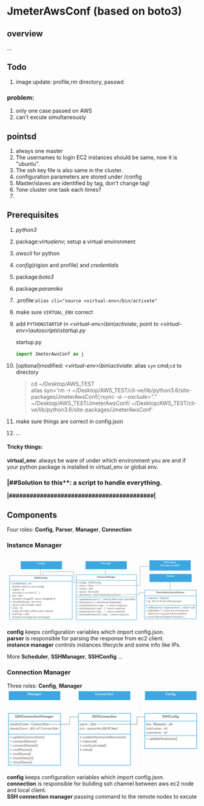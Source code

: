 # JmeterAwsConf (based on boto3)

## overview
...

## Todo
1. image update: profile,rm directory, passwd

### problem:
1. only one case passed on AWS
2. can't excute simultaneously 

## pointsd
1. always one master
3. The usernames to login EC2 instances should be same, now it is "ubuntu". 
4. The ssh key file is also same in the cluster.
5. configuration parameters are stored under /config
6. Master/slaves are identified by tag, don't change tag!
4. ?one cluster one task each times?
5. 

## Prerequisites

1. *python3*
2. package:*virtualenv*; setup a virtual environment
3. *awscli* for python
2. *config*(rigion and profile) and *credentials*
3. package:*boto3*
4. package:*paramiko*
5. .profile:`alias cli="source <virtual-env>/bin/activate"`
6. make sure `VIRTUAL_ENV` correct
7. add `PYTHONSTARTUP` in *\<virtual-env\>\bin\activiate*, point to *\<virtual-env\>\autoscripts\startup.py*  
 	
 	startup.py  
 	```python
 	import JmeterAwsConf as j
 	```
 	
6. [optional]modified: *\<virtual-env\>\bin\activiate*: alias `syn` cmd;`cd` to directory

	>cd ~/Desktop/AWS_TEST  
	>alias syn='rm -r ~/Desktop/AWS_TEST/cli-ve/lib/python3.6/site-packages/JmeterAwsConf/*;rsync -a --exclude=".*" ~/Desktop/AWS_TEST/JmeterAwsConf/ ~/Desktop/AWS_TEST/cli-ve/lib/python3.6/site-packages/JmeterAwsConf'
	
7. make sure things are correct in config.json
8. ...

#### Tricky things:
**virtual_env**: always be ware of under which environment you are and if your python package is installed in virtual_env or global env.

### |##Solution to this**: a script to handle everything.    

**|##########################################|** 

## Components

Four roles: **Config**, **Parser**, **Manager**, **Connection**

### Instance Manager
![](./InstMngr.png)

**config** keeps configuration variables which import config.json.  
**parser** is responsible for parsing the response from ec2 client.  
**instance manager** controls instances lifecycle and some info like IPs.  

More **Scheduler**, **SSHManager**, **SSHConfig** ...

### Connection Manager
Three roles: **Config**, **Manager**
![](./ConnMngr.png)

**config** keeps configuration variables which import config.json.  
**connection** is responsible for buliding ssh channel between aws ec2 node and local client.  
**SSH connection manager** passing command to the remote nodes to excute  
